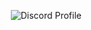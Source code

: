 <a href="https://discord.com/users/870867340579995678"> <img align=right alt="Discord Profile" src="https://lanyard.cnrad.dev/api/870867340579995678?idleMessage=Probably%20away%20doing%20something%20important.&hideDiscrim=true&hideTimestamp=true"> </a>

